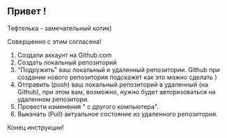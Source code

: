 ## Привет ! 

Тефтелька - замечательный котик)


Совершенно с этим согласена!

1. Создали аккаунт на Github.com
2. Создать локальный репозиторий
3. "Подружить" ваш локальный и удаленный репозитории. Github при создании нового репозитория подскажет как это можно сделать ) 
4. Отправить (push) ваш локальный репозиторий в удаленный (на Github), при этом вам, возможно, нужно будет авторизоваться на удаленном репозитори.
5. Провести изменения " с другого компьютера".
6. Выкачать (Pull) актуальное состояние из удаленного репозитория.

Конец инструкции!
